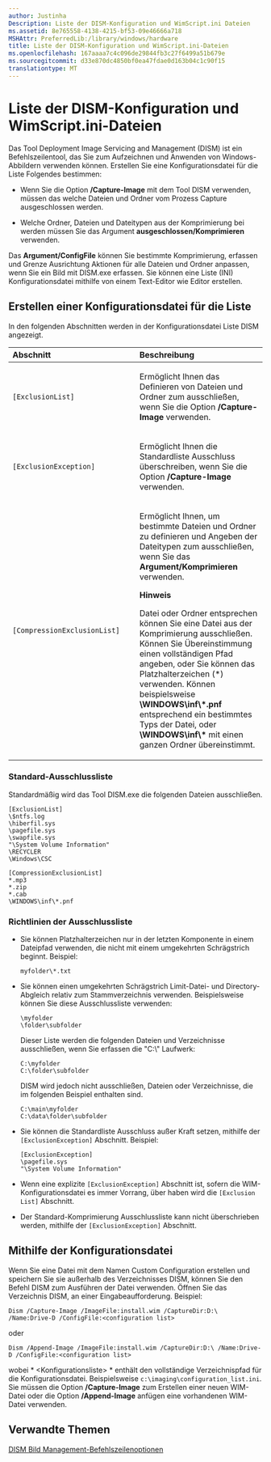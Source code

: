 ```yaml
---
author: Justinha
Description: Liste der DISM-Konfiguration und WimScript.ini Dateien
ms.assetid: 8e765558-4138-4215-bf53-09e46666a718
MSHAttr: PreferredLib:/library/windows/hardware
title: Liste der DISM-Konfiguration und WimScript.ini-Dateien
ms.openlocfilehash: 167aaaa7c4c096de29844fb3c27f6499a51b679e
ms.sourcegitcommit: d33e870dc4850bf0ea47fdae0d163b04c1c90f15
translationtype: MT
---
```

# <a name="dism-configuration-list-and-wimscriptini-files"></a>Liste der DISM-Konfiguration und WimScript.ini-Dateien


Das Tool Deployment Image Servicing and Management (DISM) ist ein Befehlszeilentool, das Sie zum Aufzeichnen und Anwenden von Windows-Abbildern verwenden können. Erstellen Sie eine Konfigurationsdatei für die Liste Folgendes bestimmen:

-   Wenn Sie die Option **/Capture-Image** mit dem Tool DISM verwenden, müssen das welche Dateien und Ordner vom Prozess Capture ausgeschlossen werden.

-   Welche Ordner, Dateien und Dateitypen aus der Komprimierung bei werden müssen Sie das Argument **ausgeschlossen/Komprimieren** verwenden.

Das **Argument/ConfigFile** können Sie bestimmte Komprimierung, erfassen und Grenze Ausrichtung Aktionen für alle Dateien und Ordner anpassen, wenn Sie ein Bild mit DISM.exe erfassen. Sie können eine Liste (INI) Konfigurationsdatei mithilfe von einem Text-Editor wie Editor erstellen.

## <a name="span-idcreatingaconfigurationlistfilespanspan-idcreatingaconfigurationlistfilespanspan-idcreatingaconfigurationlistfilespancreating-a-configuration-list-file"></a><span id="Creating_a_Configuration_List_File"></span><span id="creating_a_configuration_list_file"></span><span id="CREATING_A_CONFIGURATION_LIST_FILE"></span>Erstellen einer Konfigurationsdatei für die Liste


In den folgenden Abschnitten werden in der Konfigurationsdatei Liste DISM angezeigt.

<table>
<colgroup>
<col width="50%" />
<col width="50%" />
</colgroup>
<thead>
<tr class="header">
<th align="left">Abschnitt</th>
<th align="left">Beschreibung</th>
</tr>
</thead>
<tbody>
<tr class="odd">
<td align="left"><p><code>[ExclusionList]</code></p></td>
<td align="left"><p>Ermöglicht Ihnen das Definieren von Dateien und Ordner zum ausschließen, wenn Sie die Option <strong>/Capture-Image</strong> verwenden.</p></td>
</tr>
<tr class="even">
<td align="left"><p><code>[ExclusionException]</code></p></td>
<td align="left"><p>Ermöglicht Ihnen die Standardliste Ausschluss überschreiben, wenn Sie die Option <strong>/Capture-Image</strong> verwenden.</p></td>
</tr>
<tr class="odd">
<td align="left"><p><code>[CompressionExclusionList]</code></p></td>
<td align="left"><p>Ermöglicht Ihnen, um bestimmte Dateien und Ordner zu definieren und Angeben der Dateitypen zum ausschließen, wenn Sie das <strong>Argument/Komprimieren</strong> verwenden.</p>
<div class="alert">
<strong>Hinweis</strong>  
<p>Datei oder Ordner entsprechen können Sie eine Datei aus der Komprimierung ausschließen. Können Sie Übereinstimmung einen vollständigen Pfad angeben, oder Sie können das Platzhalterzeichen (*) verwenden. Können beispielsweise <strong>\WINDOWS\inf\*.pnf</strong> entsprechend ein bestimmtes Typs der Datei, oder <strong>\WINDOWS\inf\* </strong> mit einen ganzen Ordner übereinstimmt.</p>
</div>
<div>
 
</div></td>
</tr>
</tbody>
</table>

 

### <a name="span-iddefaultexclusionlistspanspan-iddefaultexclusionlistspanspan-iddefaultexclusionlistspandefault-exclusion-list"></a><span id="Default_Exclusion_List"></span><span id="default_exclusion_list"></span><span id="DEFAULT_EXCLUSION_LIST"></span>Standard-Ausschlussliste

Standardmäßig wird das Tool DISM.exe die folgenden Dateien ausschließen.

``` syntax
[ExclusionList]
\$ntfs.log
\hiberfil.sys
\pagefile.sys
\swapfile.sys
"\System Volume Information"
\RECYCLER
\Windows\CSC

[CompressionExclusionList]
*.mp3
*.zip
*.cab
\WINDOWS\inf\*.pnf
```

### <a name="span-idexclusionlistguidelinesspanspan-idexclusionlistguidelinesspanspan-idexclusionlistguidelinesspanexclusion-list-guidelines"></a><span id="Exclusion_List_Guidelines"></span><span id="exclusion_list_guidelines"></span><span id="EXCLUSION_LIST_GUIDELINES"></span>Richtlinien der Ausschlussliste

-   Sie können Platzhalterzeichen nur in der letzten Komponente in einem Dateipfad verwenden, die nicht mit einem umgekehrten Schrägstrich beginnt. Beispiel:

    ``` syntax
    myfolder\*.txt
    ```

-   Sie können einen umgekehrten Schrägstrich Limit-Datei- und Directory-Abgleich relativ zum Stammverzeichnis verwenden. Beispielsweise können Sie diese Ausschlussliste verwenden:

    ``` syntax
    \myfolder
    \folder\subfolder
    ```

    Dieser Liste werden die folgenden Dateien und Verzeichnisse ausschließen, wenn Sie erfassen die "C:\\" Laufwerk:

    ``` syntax
    C:\myfolder
    C:\folder\subfolder
    ```

    DISM wird jedoch nicht ausschließen, Dateien oder Verzeichnisse, die im folgenden Beispiel enthalten sind.

    ``` syntax
    C:\main\myfolder
    C:\data\folder\subfolder
    ```

-   Sie können die Standardliste Ausschluss außer Kraft setzen, mithilfe der `[ExclusionException]` Abschnitt. Beispiel:

    ``` syntax
    [ExclusionException]
    \pagefile.sys
    "\System Volume Information"
    ```

-   Wenn eine explizite `[ExclusionException]` Abschnitt ist, sofern die WIM-Konfigurationsdatei es immer Vorrang, über haben wird die `[Exclusion List]` Abschnitt.

-   Der Standard-Komprimierung Ausschlussliste kann nicht überschrieben werden, mithilfe der `[ExclusionException]` Abschnitt.

## <a name="span-idusingtheconfigurationfilespanspan-idusingtheconfigurationfilespanspan-idusingtheconfigurationfilespanusing-the-configuration-file"></a><span id="Using_the_Configuration_File"></span><span id="using_the_configuration_file"></span><span id="USING_THE_CONFIGURATION_FILE"></span>Mithilfe der Konfigurationsdatei


Wenn Sie eine Datei mit dem Namen Custom Configuration erstellen und speichern Sie sie außerhalb des Verzeichnisses DISM, können Sie den Befehl DISM zum Ausführen der Datei verwenden. Öffnen Sie das Verzeichnis DISM, an einer Eingabeaufforderung. Beispiel:

``` syntax
Dism /Capture-Image /ImageFile:install.wim /CaptureDir:D:\ /Name:Drive-D /ConfigFile:<configuration list>
```

oder

``` syntax
Dism /Append-Image /ImageFile:install.wim /CaptureDir:D:\ /Name:Drive-D /ConfigFile:<configuration list>
```

wobei * &lt;Konfigurationsliste&gt; * enthält den vollständige Verzeichnispfad für die Konfigurationsdatei. Beispielsweise `c:\imaging\configuration_list.ini`. Sie müssen die Option **/Capture-Image** zum Erstellen einer neuen WIM-Datei oder die Option **/Append-Image** anfügen eine vorhandenen WIM-Datei verwenden.

## <a name="span-idrelatedtopicsspanrelated-topics"></a><span id="related_topics"></span>Verwandte Themen


[DISM Bild Management-Befehlszeilenoptionen](dism-image-management-command-line-options-s14.md)

 

 






